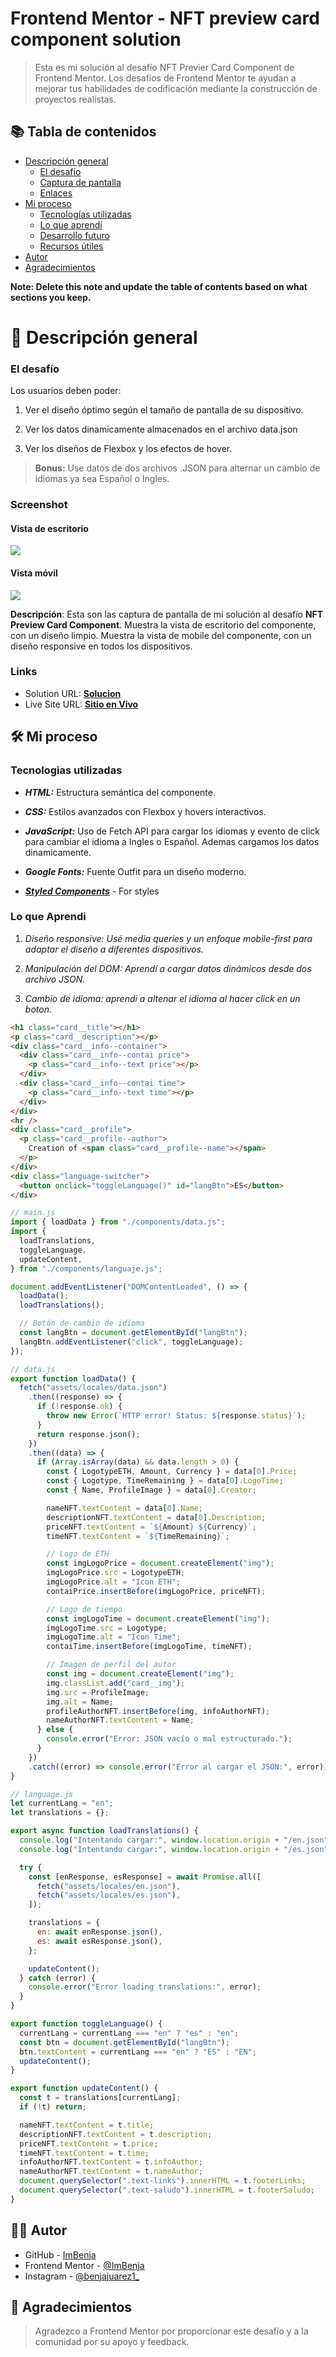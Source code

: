 # Frontend Mentor - NFT preview card component solution

> Esta es mi solución al desafío NFT Previer Card Component de Frontend Mentor. Los desafíos de Frontend Mentor te ayudan a mejorar tus habilidades de codificación mediante la construcción de proyectos realistas.

## 📚 Tabla de contenidos

- [Descripción general](#Descripción-general)
  - [El desafío](#the-challenge)
  - [Captura de pantalla](#screenshot)
  - [Enlaces](#links)
- [Mi proceso](#my-process)
  - [Tecnologías utilizadas](#built-with)
  - [Lo que aprendí](#what-i-learned)
  - [Desarrollo futuro](#continued-development)
  - [Recursos útiles](#useful-resources)
- [Autor](#author)
- [Agradecimientos](#acknowledgments)

**Note: Delete this note and update the table of contents based on what sections you keep.**

# 📖 Descripción general

### El desafío

Los usuarios deben poder:

1. Ver el diseño óptimo según el tamaño de pantalla de su dispositivo.

2. Ver los datos dinamicamente almacenados en el archivo data.json

3. Ver los diseños de Flexbox y los efectos de hover.

> **Bonus:** Use datos de dos archivos .JSON para alternar un cambio de idiomas ya sea Español o Ingles.

### Screenshot

#### Vista de escritorio

![](./design/results/Desktop-Result.png)

#### Vista móvil

![](./design/results/Mobile-Result.png)

**Descripción**: Esta son las captura de pantalla de mi solución al desafío **NFT Preview Card Component**. Muestra la vista de escritorio del componente, con un diseño limpio. Muestra la vista de mobile del componente, con un diseño responsive en todos los dispositivos.

### Links

- Solution URL: [**Solucion**](https://github.com/ImBenja/NFT-Preview-Component)
- Live Site URL: [**Sitio en Vivo**](https://github.com/ImBenja/Frontend-Challenges/tree/main/Newbie/Free/01-preview-nft-component-card)

## 🛠️ Mi proceso

### Tecnologias utilizadas

- **_HTML:_** Estructura semántica del componente.

- **_CSS:_** Estilos avanzados con Flexbox y hovers interactivos.

- **_JavaScript:_** Uso de Fetch API para cargar los idiomas y evento de click para cambiar el idioma a Ingles o Español.
  Ademas cargamos los datos dinamicamente.

- **_Google Fonts:_** Fuente Outfit para un diseño moderno.

- [**_Styled Components_**](https://styled-components.com/) - For styles

### Lo que Aprendi

1. _Diseño responsive: Usé media queries y un enfoque mobile-first para adaptar el diseño a diferentes dispositivos._

2. _Manipulación del DOM: Aprendí a cargar datos dinámicos desde dos archivo JSON._

3. _Cambio de idioma: aprendi a altenar el idioma al hacer click en un boton._

```html
<h1 class="card__title"></h1>
<p class="card__description"></p>
<div class="card__info--container">
  <div class="card__info--contai price">
    <p class="card__info--text price"></p>
  </div>
  <div class="card__info--contai time">
    <p class="card__info--text time"></p>
  </div>
</div>
<hr />
<div class="card__profile">
  <p class="card__profile--author">
    Creation of <span class="card__profile--name"></span>
  </p>
</div>
<div class="language-switcher">
  <button onclick="toggleLanguage()" id="langBtn">ES</button>
</div>
```

```js
// main.js
import { loadData } from "./components/data.js";
import {
  loadTranslations,
  toggleLanguage,
  updateContent,
} from "./components/languaje.js";

document.addEventListener("DOMContentLoaded", () => {
  loadData();
  loadTranslations();

  // Botón de cambio de idioma
  const langBtn = document.getElementById("langBtn");
  langBtn.addEventListener("click", toggleLanguage);
});
```

```js
// data.js
export function loadData() {
  fetch("assets/locales/data.json")
    .then((response) => {
      if (!response.ok) {
        throw new Error(`HTTP error! Status: ${response.status}`);
      }
      return response.json();
    })
    .then((data) => {
      if (Array.isArray(data) && data.length > 0) {
        const { LogotypeETH, Amount, Currency } = data[0].Price;
        const { Logotype, TimeRemaining } = data[0].LogoTime;
        const { Name, ProfileImage } = data[0].Creator;

        nameNFT.textContent = data[0].Name;
        descriptionNFT.textContent = data[0].Description;
        priceNFT.textContent = `${Amount} ${Currency}`;
        timeNFT.textContent = `${TimeRemaining}`;

        // Logo de ETH
        const imgLogoPrice = document.createElement("img");
        imgLogoPrice.src = LogotypeETH;
        imgLogoPrice.alt = "Icon ETH";
        contaiPrice.insertBefore(imgLogoPrice, priceNFT);

        // Logo de tiempo
        const imgLogoTime = document.createElement("img");
        imgLogoTime.src = Logotype;
        imgLogoTime.alt = "Icon Time";
        contaiTime.insertBefore(imgLogoTime, timeNFT);

        // Imagen de perfil del autor
        const img = document.createElement("img");
        img.classList.add("card__img");
        img.src = ProfileImage;
        img.alt = Name;
        profileAuthorNFT.insertBefore(img, infoAuthorNFT);
        nameAuthorNFT.textContent = Name;
      } else {
        console.error("Error: JSON vacío o mal estructurado.");
      }
    })
    .catch((error) => console.error("Error al cargar el JSON:", error));
}
```

```js
// language.js
let currentLang = "en";
let translations = {};

export async function loadTranslations() {
  console.log("Intentando cargar:", window.location.origin + "/en.json");
  console.log("Intentando cargar:", window.location.origin + "/es.json");

  try {
    const [enResponse, esResponse] = await Promise.all([
      fetch("assets/locales/en.json"),
      fetch("assets/locales/es.json"),
    ]);

    translations = {
      en: await enResponse.json(),
      es: await esResponse.json(),
    };

    updateContent();
  } catch (error) {
    console.error("Error loading translations:", error);
  }
}

export function toggleLanguage() {
  currentLang = currentLang === "en" ? "es" : "en";
  const btn = document.getElementById("langBtn");
  btn.textContent = currentLang === "en" ? "ES" : "EN";
  updateContent();
}

export function updateContent() {
  const t = translations[currentLang];
  if (!t) return;

  nameNFT.textContent = t.title;
  descriptionNFT.textContent = t.description;
  priceNFT.textContent = t.price;
  timeNFT.textContent = t.time;
  infoAuthorNFT.textContent = t.infoAuthor;
  nameAuthorNFT.textContent = t.nameAuthor;
  document.querySelector(".text-links").innerHTML = t.footerLinks;
  document.querySelector(".text-saludo").innerHTML = t.footerSaludo;
}
```

## 👨‍💻 Autor

- GitHub - [ImBenja](https://github.com/ImBenja)
- Frontend Mentor - [@ImBenja](https://www.frontendmentor.io/profile/ImBenja)
- Instagram - [@benjajuarez1\_](https://www.instagram.com/benjajuarez1_/?hl=es)

## 🙏 Agradecimientos

> Agradezco a Frontend Mentor por proporcionar este desafío y a la comunidad por su apoyo y feedback.
